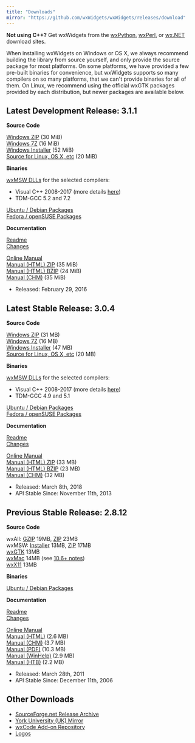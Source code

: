 ```yaml
---
title: "Downloads"
mirror: "https://github.com/wxWidgets/wxWidgets/releases/download"
---
```


<div class="alert alert-info">
  <strong>Not using C++?</strong>
  Get wxWidgets from the
  <a href="http://wxpython.org/download.php" class="alert-link" target="_new">wxPython</a>,
  <a href="http://wxperl.eu/download.html" class="alert-link" target="_new">wxPerl</a>, or
  <a href="http://wxnet.sourceforge.net/binary.html" class="alert-link" target="_new">wx.NET</a>
  download sites.
</div>

When installing wxWidgets on Windows or OS X, we always recommend building the
library from source yourself, and only provide the source package for most
platforms. On some platforms, we have provided a few pre-built binaries for
convenience, but wxWidgets supports so many compilers on so many platforms,
that we can't provide binaries for all of them. On Linux, we recommend using
the official wxGTK packages provided by each distribution, but newer packages
are available below.


## Latest Development Release: 3.1.1

<div class="row">
  <div class="col-sm-6">
    <div class="well well-small">
      <p><strong>Source Code</strong></p>
      <a href="{{ page.mirror }}/v3.1.1/wxWidgets-3.1.1.zip">Windows ZIP</a> (30 MiB)<br>
      <a href="{{ page.mirror }}/v3.1.1/wxWidgets-3.1.1.7z">Windows 7Z</a> (16 MiB)<br>
      <a href="{{ page.mirror }}/v3.1.1/wxMSW-3.1.1-Setup.exe">Windows Installer</a> (52 MiB)<br>
      <a href="{{ page.mirror }}/v3.1.1/wxWidgets-3.1.1.tar.bz2">Source for Linux, OS X, etc</a> (20 MiB)<br>
      <p></p>
      <p><strong>Binaries</strong></p>
      <a href="https://github.com/wxWidgets/wxWidgets/releases/tag/v3.1.1">wxMSW DLLs</a> for the selected compilers:
      <ul>
        <li>Visual C++ 2008-2017 (more details <a href="http://wxwidgets.blogspot.com/2012/08/how-to-use-294-wxmsw-binaries.html">here</a>)</li>
        <li>TDM-GCC 5.2 and 7.2</li>
      </ul>
      <a href="http://codelite.org/LiteEditor/WxWidgets31Binaries#toc2" target="_new">Ubuntu / Debian Packages</a><br>
      <a href="http://codelite.org/LiteEditor/WxWidgets31Binaries#toc3" target="_new">Fedora / openSUSE Packages</a>
    </div>
  </div>
  <div class="col-sm-6">
    <div class="well well-small">
      <p><strong>Documentation</strong></p>
      <a href="https://github.com/wxWidgets/wxWidgets/blob/v3.1.1/docs/readme.txt">Readme</a><br>
      <a href="https://github.com/wxWidgets/wxWidgets/blob/v3.1.1/docs/changes.txt">Changes</a><br>
      <p></p>
      <a href="http://docs.wxwidgets.org/3.1.1/">Online Manual</a><br>
      <a href="{{ page.mirror }}/v3.1.1/wxWidgets-3.1.1-docs-html.zip">Manual (HTML) ZIP</a> (35 MiB)<br>
      <a href="{{ page.mirror }}/v3.1.1/wxWidgets-3.1.1-docs-html.tar.bz2">Manual (HTML) BZIP</a> (24 MiB)<br>
      <a href="{{ page.mirror }}/v3.1.1/wxWidgets-3.1.1-docs-chm.zip">Manual (CHM)</a> (35 MiB)
    </div>
  </div>
</div>

* Released: February 29, 2016

## Latest Stable Release: 3.0.4

<div class="row">
  <div class="col-sm-6">
    <div class="well well-small">
      <p><strong>Source Code</strong></p>
      <a href="{{ page.mirror }}/v3.0.4/wxWidgets-3.0.4.zip">Windows ZIP</a> (31 MB)<br>
      <a href="{{ page.mirror }}/v3.0.4/wxWidgets-3.0.4.7z">Windows 7Z</a> (16 MB)<br>
      <a href="{{ page.mirror }}/v3.0.4/wxMSW-3.0.4-Setup.exe">Windows Installer</a> (47 MB)<br>
      <a href="{{ page.mirror }}/v3.0.4/wxWidgets-3.0.4.tar.bz2">Source for Linux, OS X, etc</a> (20 MB)<br>
      <p></p>
      <p><strong>Binaries</strong></p>
      <a href="https://github.com/wxWidgets/wxWidgets/releases/tag/v3.0.4">wxMSW DLLs</a> for the selected compilers:
      <ul>
        <li>Visual C++ 2008-2017 (more details <a href="http://wxwidgets.blogspot.com/2012/08/how-to-use-294-wxmsw-binaries.html">here</a>)</li>
        <li>TDM-GCC 4.9 and 5.1</li>
      </ul>
      <a href="http://codelite.org/LiteEditor/WxWidgets30Binaries#toc2" target="_new">Ubuntu / Debian Packages</a><br>
      <a href="http://codelite.org/LiteEditor/WxWidgets30Binaries#toc3" target="_new">Fedora / openSUSE Packages</a>
    </div>
  </div>
  <div class="col-sm-6">
    <div class="well well-small">
      <p><strong>Documentation</strong></p>
      <a href="https://github.com/wxWidgets/wxWidgets/blob/v3.0.4/docs/readme.txt">Readme</a><br>
      <a href="https://github.com/wxWidgets/wxWidgets/blob/v3.0.4/docs/changes.txt#L583-L632">Changes</a><br>
      <p></p>
      <a href="http://docs.wxwidgets.org/3.0.4/">Online Manual</a><br>
      <a href="{{ page.mirror }}/v3.0.4/wxWidgets-3.0.4-docs-html.zip">Manual (HTML) ZIP</a> (33 MB)<br>
      <a href="{{ page.mirror }}/v3.0.4/wxWidgets-3.0.4-docs-html.tar.bz2">Manual (HTML) BZIP</a> (23 MB)<br>
      <a href="{{ page.mirror }}/v3.0.4/wxWidgets-3.0.4-docs-chm.zip">Manual (CHM)</a> (32 MB)
    </div>
  </div>
</div>

* Released: March 8th, 2018
* API Stable Since: November 11th, 2013


## Previous Stable Release: 2.8.12

<div class="row">
  <div class="col-sm-6">
    <div class="well well-small">
      <p><strong>Source Code</strong></p>
      wxAll: <a href="{{ page.mirror }}/v2.8.12/wxWidgets-2.8.12.tar.gz">GZIP</a> 19MB, <a href="{{ page.mirror }}/v2.8.12/wxWidgets-2.8.12.zip">ZIP</a> 23MB<br>
      wxMSW: <a href="{{ page.mirror }}/v2.8.12/wxMSW-2.8.12-Setup.exe">Installer</a> 13MB, <a href="{{ page.mirror }}/v2.8.12/wxMSW-2.8.12.zip">ZIP</a> 17MB<br>
      <a href="{{ page.mirror }}/v2.8.12/wxGTK-2.8.12.tar.gz">wxGTK</a> 13MB<br>
      <a href="{{ page.mirror }}/v2.8.12/wxMac-2.8.12.tar.gz">wxMac</a> 14MB (see <a href="https://wiki.wxwidgets.org/Development:_wxMac#Building_under_10.6_Snow_Leopard">10.6+ notes</a>)<br>
      <a href="{{ page.mirror }}/v2.8.12/wxX11-2.8.12.tar.gz">wxX11</a> 13MB<br>
      <p></p>
      <p><strong>Binaries</strong></p>
      <a href="http://wiki.wxpython.org/InstallingOnUbuntuOrDebian">Ubuntu / Debian Packages</a>
    </div>
  </div>
  <div class="col-sm-6">
    <div class="well well-small">
      <p><strong>Documentation</strong></p>
      <a href="{{ page.mirror }}/v2.8.12/readme.txt">Readme</a><br>
      <a href="{{ page.mirror }}/v2.8.12/changes-2.8.12.txt">Changes</a><br>
      <p></p>
      <a href="http://docs.wxwidgets.org/2.8/">Online Manual</a><br>
      <a href="{{ page.mirror }}/v2.8.12/wxWidgets-2.8.12-HTML.zip">Manual (HTML)</a> (2.6 MB)<br>
      <a href="{{ page.mirror }}/v2.8.12/wxWidgets-2.8.12-CHM.zip">Manual (CHM)</a> (3.7 MB)<br>
      <a href="{{ page.mirror }}/v2.8.12/wxWidgets-2.8.12-PDF.zip">Manual (PDF)</a> (10.3 MB)<br>
      <a href="{{ page.mirror }}/v2.8.12/wxWidgets-2.8.12-HLP.zip">Manual (WinHelp)</a> (2.9 MB)<br>
      <a href="{{ page.mirror }}/v2.8.12/wxWidgets-2.8.12-HTB.zip">Manual (HTB)</a> (2.2 MB)
    </div>
  </div>
</div>

* Released: March 28th, 2011
* API Stable Since: December 11th, 2006



## Other Downloads

* [SourceForge.net Release Archive](https://sourceforge.net/projects/wxwindows/files/)
* [York University (UK) Mirror](http://biolpc22.york.ac.uk/pub/)
* [wxCode Add-on Repository](http://wxcode.sourceforge.net/)
* [Logos](/downloads/logos/)
